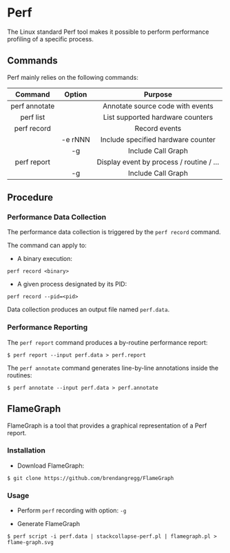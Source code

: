 # Perf

The Linux standard Perf tool makes it possible to perform performance profiling of a specific process.

## Commands

Perf mainly relies on the following commands:

| Command       | Option  | Purpose
|:-------------:|:-------:|:--------:|
| perf annotate |         | Annotate source code with events
| perf list     |         | List supported hardware counters
| perf record   |         | Record events
|               | -e rNNN	| Include specified hardware counter
|               | -g      | Include Call Graph
| perf report   |         | Display event by process / routine / …
|               | -g      | Include Call Graph

## Procedure

### Performance Data Collection

The performance data collection is triggered by the `perf record` command.

The command can apply to:
* A binary execution:
```
perf record <binary>
```
* A given process designated by its PID:
```
perf record --pid=<pid>
```

Data collection produces an output file named `perf.data`.

### Performance Reporting

The `perf report` command produces a by-routine performance report:
```
$ perf report --input perf.data > perf.report
```

The `perf annotate` command generates line-by-line annotations inside the routines:
```
$ perf annotate --input perf.data > perf.annotate
```

## FlameGraph

FlameGraph is a tool that provides a graphical representation of a Perf report.

### Installation

* Download FlameGraph:
```
$ git clone https://github.com/brendangregg/FlameGraph
```

### Usage

* Perform `perf` recording with option: `-g`

* Generate FlameGraph
```
$ perf script -i perf.data | stackcollapse-perf.pl | flamegraph.pl > flame-graph.svg
```
